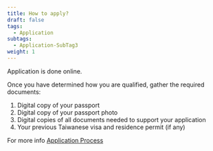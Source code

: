 ```yaml
---
title: How to apply?
draft: false
tags:
  - Application
subtags:
  - Application-SubTag3
weight: 1
---
```

Application is done online. 

Once you have determined how you are qualified, gather the required documents: 

1. Digital copy of your passport
2. Digital copy of your passport photo
3. Digital copies of all documents needed to support your application
4. Your previous Taiwanese visa and residence permit (if any)

For more info [Application Process](/en/application/)